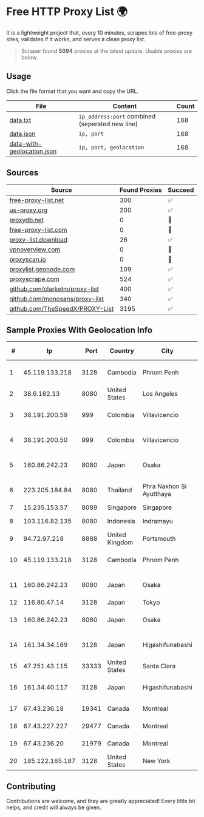 
# Free HTTP Proxy List 🌍

It is a lightweight project that, every 10 minutes, scrapes lots of free-proxy sites, validates if it works, and serves a clean proxy list.


> Scraper found **5094** proxies at the latest update. Usable proxies are below.

## Usage

Click the file format that you want and copy the URL.


|File|Content|Count|
|----|-------|-----|
|[data.txt](https://raw.githubusercontent.com/themiralay/Proxy-List-World/master/data.txt)|`ip_address:port` combined (seperated new line)|168|
|[data.json](https://raw.githubusercontent.com/themiralay/Proxy-List-World/master/data.json)|`ip, port`|168|
|[data-with-geolocation.json](https://raw.githubusercontent.com/themiralay/Proxy-List-World/master/data-with-geolocation.json)|`ip, port, geolocation`|168|

## Sources

|Source|Found Proxies|Succeed|
|------|-------------|-------|
|[free-proxy-list.net](https://free-proxy-list.net)|300|✅|
|[us-proxy.org](https://www.us-proxy.org)|200|✅|
|[proxydb.net](http://proxydb.net)|0|🚫|
|[free-proxy-list.com](https://free-proxy-list.com/?page=&port=&type%5B%5D=http&type%5B%5D=https&up_time=0&search=Search)|0|🚫|
|[proxy-list.download](https://www.proxy-list.download/HTTP)|26|✅|
|[vpnoverview.com](https://vpnoverview.com/privacy/anonymous-browsing/free-proxy-servers)|0|🚫|
|[proxyscan.io](https://www.proxyscan.io)|0|🚫|
|[proxylist.geonode.com](https://proxylist.geonode.com/api/proxy-list?limit=300&page=1&sort_by=lastChecked&sort_type=desc&protocols=http,https)|109|✅|
|[proxyscrape.com](https://api.proxyscrape.com/v2/?request=displayproxies&protocol=http&timeout=10000&country=all&ssl=all&anonymity=all)|524|✅|
|[github.com/clarketm/proxy-list](https://raw.githubusercontent.com/clarketm/proxy-list/master/proxy-list-raw.txt)|400|✅|
|[github.com/monosans/proxy-list](https://raw.githubusercontent.com/monosans/proxy-list/main/proxies/http.txt)|340|✅|
|[github.com/TheSpeedX/PROXY-List](https://raw.githubusercontent.com/TheSpeedX/PROXY-List/master/http.txt)|3195|✅|


## Sample Proxies With Geolocation Info

|#|Ip|Port|Country|City|Internet Service Provider|
|-|--|----|-------|----|-------------------------|
|1|45.119.133.218|3128|Cambodia|Phnom Penh|VIETTEL (CAMBODIA) PTE., LTD|
|2|38.6.182.13|8080|United States|Los Angeles|Cnservers LLC|
|3|38.191.200.59|999|Colombia|Villavicencio|Hola Telecomunicacines Colombia S.A.S|
|4|38.191.200.50|999|Colombia|Villavicencio|Hola Telecomunicacines Colombia S.A.S|
|5|160.86.242.23|8080|Japan|Osaka|Sony Network Communications Inc|
|6|223.205.184.84|8080|Thailand|Phra Nakhon Si Ayutthaya|Triple T Broadband Public Company Limited|
|7|15.235.153.57|8089|Singapore|Singapore|OVH Hosting|
|8|103.116.82.135|8080|Indonesia|Indramayu|PT SSR Digital Informatika|
|9|94.72.97.218|8888|United Kingdom|Portsmouth|Contabo GmbH|
|10|45.119.133.218|3128|Cambodia|Phnom Penh|VIETTEL (CAMBODIA) PTE., LTD|
|11|160.86.242.23|8080|Japan|Osaka|Sony Network Communications Inc|
|12|116.80.47.14|3128|Japan|Tokyo|InfoSphere|
|13|160.86.242.23|8080|Japan|Osaka|Sony Network Communications Inc|
|14|161.34.34.169|3128|Japan|Higashifunabashi|NTT PC Communications, Inc.|
|15|47.251.43.115|33333|United States|Santa Clara|Alibaba Cloud LLC|
|16|161.34.40.117|3128|Japan|Higashifunabashi|NTT PC Communications, Inc.|
|17|67.43.236.18|19341|Canada|Montreal|GloboTech Communications|
|18|67.43.227.227|29477|Canada|Montreal|GloboTech Communications|
|19|67.43.236.20|21979|Canada|Montreal|GloboTech Communications|
|20|185.122.165.187|3128|United States|New York|Massivegrid LTD|



## Contributing

Contributions are welcome, and they are greatly appreciated! Every
little bit helps, and credit will always be given.

